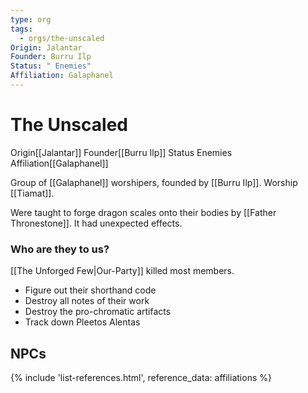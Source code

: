 ```yaml
---
type: org
tags:
  - orgs/the-unscaled
Origin: Jalantar
Founder: Burru Ilp
Status: " Enemies"
Affiliation: Galaphanel
---
```


# The Unscaled
<span class="dataview inline-field"><span class="inline-field-key">Origin</span><span class="inline-field-value">[[Jalantar]]</span></span>
<span class="dataview inline-field"><span class="inline-field-key">Founder</span><span class="inline-field-value">[[Burru Ilp]]</span></span>
<span class="dataview inline-field"><span class="inline-field-key">Status</span><span class="inline-field-value"> Enemies</span></span>
<span class="dataview inline-field"><span class="inline-field-key">Affiliation</span><span class="inline-field-value">[[Galaphanel]]</span></span>

Group of [[Galaphanel]] worshipers, founded by [[Burru Ilp]]. Worship [[Tiamat]]. 

Were taught to forge dragon scales onto their bodies by [[Father Thronestone]]. It had unexpected effects.

### Who are they to us?
[[The Unforged Few|Our-Party]] killed most members. 

-   Figure out their shorthand code
-   Destroy all notes of their work
-   Destroy the pro-chromatic artifacts
-   Track down Pleetos Alentas

## NPCs
{% include 'list-references.html', reference_data: affiliations %}
